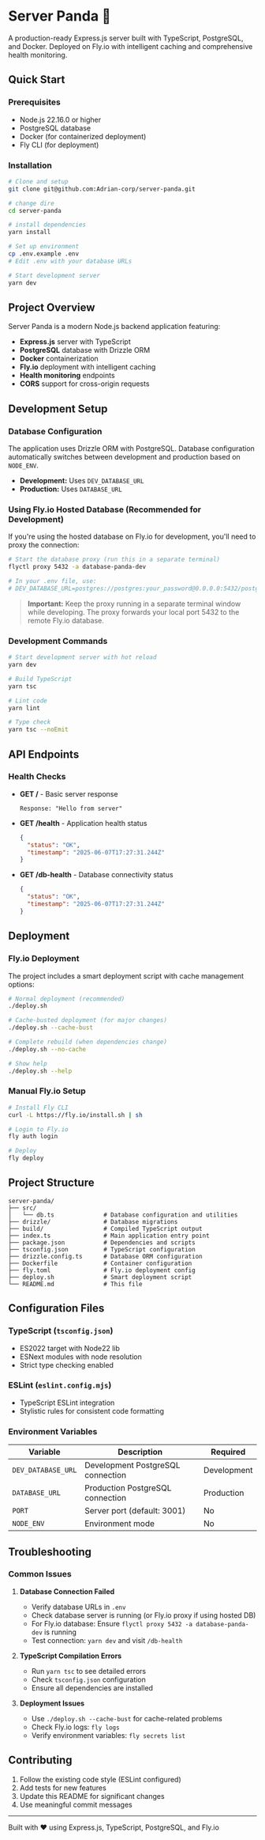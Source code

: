 # Server Panda 🐼

A production-ready Express.js server built with TypeScript, PostgreSQL, and Docker. Deployed on Fly.io with intelligent caching and comprehensive health monitoring.

## Quick Start

### Prerequisites

- Node.js 22.16.0 or higher
- PostgreSQL database
- Docker (for containerized deployment)
- Fly CLI (for deployment)

### Installation

```bash
# Clone and setup
git clone git@github.com:Adrian-corp/server-panda.git

# change dire
cd server-panda

# install dependencies
yarn install

# Set up environment
cp .env.example .env
# Edit .env with your database URLs

# Start development server
yarn dev
```

## Project Overview

Server Panda is a modern Node.js backend application featuring:

- **Express.js** server with TypeScript
- **PostgreSQL** database with Drizzle ORM
- **Docker** containerization
- **Fly.io** deployment with intelligent caching
- **Health monitoring** endpoints
- **CORS** support for cross-origin requests

## Development Setup

### Database Configuration

The application uses Drizzle ORM with PostgreSQL. Database configuration automatically switches between development and production based on `NODE_ENV`.

- **Development:** Uses `DEV_DATABASE_URL`
- **Production:** Uses `DATABASE_URL`

### Using Fly.io Hosted Database (Recommended for Development)

If you're using the hosted database on Fly.io for development, you'll need to proxy the connection:

```bash
# Start the database proxy (run this in a separate terminal)
flyctl proxy 5432 -a database-panda-dev

# In your .env file, use:
# DEV_DATABASE_URL=postgres://postgres:your_password@0.0.0.0:5432/postgres
```

> **Important:** Keep the proxy running in a separate terminal window while developing. The proxy forwards your local port 5432 to the remote Fly.io database.

### Development Commands

```bash
# Start development server with hot reload
yarn dev

# Build TypeScript
yarn tsc

# Lint code
yarn lint

# Type check
yarn tsc --noEmit
```

## API Endpoints

### Health Checks

- **GET /** - Basic server response

  ```
  Response: "Hello from server"
  ```

- **GET /health** - Application health status

  ```json
  {
    "status": "OK",
    "timestamp": "2025-06-07T17:27:31.244Z"
  }
  ```

- **GET /db-health** - Database connectivity status
  ```json
  {
    "status": "OK",
    "timestamp": "2025-06-07T17:27:31.244Z"
  }
  ```

## Deployment

### Fly.io Deployment

The project includes a smart deployment script with cache management options:

```bash
# Normal deployment (recommended)
./deploy.sh

# Cache-busted deployment (for major changes)
./deploy.sh --cache-bust

# Complete rebuild (when dependencies change)
./deploy.sh --no-cache

# Show help
./deploy.sh --help
```

### Manual Fly.io Setup

```bash
# Install Fly CLI
curl -L https://fly.io/install.sh | sh

# Login to Fly.io
fly auth login

# Deploy
fly deploy
```

## Project Structure

```
server-panda/
├── src/
│   └── db.ts              # Database configuration and utilities
├── drizzle/               # Database migrations
├── build/                 # Compiled TypeScript output
├── index.ts               # Main application entry point
├── package.json           # Dependencies and scripts
├── tsconfig.json          # TypeScript configuration
├── drizzle.config.ts      # Database ORM configuration
├── Dockerfile             # Container configuration
├── fly.toml               # Fly.io deployment config
├── deploy.sh              # Smart deployment script
└── README.md              # This file
```


## Configuration Files

### TypeScript (`tsconfig.json`)

- ES2022 target with Node22 lib
- ESNext modules with node resolution
- Strict type checking enabled

### ESLint (`eslint.config.mjs`)

- TypeScript ESLint integration
- Stylistic rules for consistent code formatting

### Environment Variables

| Variable           | Description                       | Required    |
| ------------------ | --------------------------------- | ----------- |
| `DEV_DATABASE_URL` | Development PostgreSQL connection | Development |
| `DATABASE_URL`     | Production PostgreSQL connection  | Production  |
| `PORT`             | Server port (default: 3001)       | No          |
| `NODE_ENV`         | Environment mode                  | No          |

## Troubleshooting

### Common Issues

1. **Database Connection Failed**

   - Verify database URLs in `.env`
   - Check database server is running (or Fly.io proxy if using hosted DB)
   - For Fly.io database: Ensure `flyctl proxy 5432 -a database-panda-dev` is running
   - Test connection: `yarn dev` and visit `/db-health`

2. **TypeScript Compilation Errors**

   - Run `yarn tsc` to see detailed errors
   - Check `tsconfig.json` configuration
   - Ensure all dependencies are installed

3. **Deployment Issues**
   - Use `./deploy.sh --cache-bust` for cache-related problems
   - Check Fly.io logs: `fly logs`
   - Verify environment variables: `fly secrets list`

## Contributing

1. Follow the existing code style (ESLint configured)
2. Add tests for new features
3. Update this README for significant changes
4. Use meaningful commit messages

---

Built with ❤️ using Express.js, TypeScript, PostgreSQL, and Fly.io
